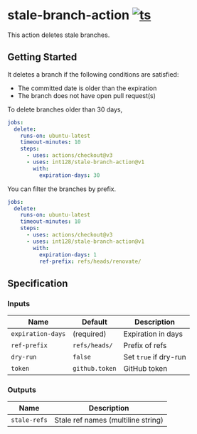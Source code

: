 # stale-branch-action [![ts](https://github.com/int128/stale-branch-action/actions/workflows/ts.yaml/badge.svg)](https://github.com/int128/stale-branch-action/actions/workflows/ts.yaml)

This action deletes stale branches.

## Getting Started

It deletes a branch if the following conditions are satisfied:

- The committed date is older than the expiration
- The branch does not have open pull request(s)

To delete branches older than 30 days,

```yaml
jobs:
  delete:
    runs-on: ubuntu-latest
    timeout-minutes: 10
    steps:
      - uses: actions/checkout@v3
      - uses: int128/stale-branch-action@v1
        with:
          expiration-days: 30
```

You can filter the branches by prefix.

```yaml
jobs:
  delete:
    runs-on: ubuntu-latest
    timeout-minutes: 10
    steps:
      - uses: actions/checkout@v3
      - uses: int128/stale-branch-action@v1
        with:
          expiration-days: 1
          ref-prefix: refs/heads/renovate/
```

## Specification

### Inputs

| Name              | Default        | Description           |
| ----------------- | -------------- | --------------------- |
| `expiration-days` | (required)     | Expiration in days    |
| `ref-prefix`      | `refs/heads/`  | Prefix of refs        |
| `dry-run`         | `false`        | Set `true` if dry-run |
| `token`           | `github.token` | GitHub token          |

### Outputs

| Name         | Description                        |
| ------------ | ---------------------------------- |
| `stale-refs` | Stale ref names (multiline string) |
